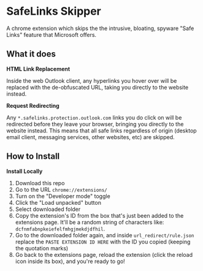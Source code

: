 # SafeLinks Skipper

A chrome extension which skips the the intrusive, bloating, spyware "Safe Links" feature that Microsoft offers.

## What it does

**HTML Link Replacement**

Inside the web Outlook client, any hyperlinks you hover over will be replaced with the de-obfuscated URL, taking you directly to the website instead.

**Request Redirecting**

Any `*.safelinks.protection.outlook.com` links you do click on will be redirected before they leave your browser, bringing you directly to the website instead. This means that all safe links regardless of origin (desktop email client, messaging services, other websites, etc) are skipped.

## How to Install

**Install Locally**

1. Download this repo
2. Go to the URL `chrome://extensions/`
3. Turn on the "Developer mode" toggle
4. Click the "Load unpacked" button
5. Select downloaded folder
6. Copy the extension's ID from the box that's just been added to the extensions page. It'll be a random string of characters like: `dcfnmfabnpkeiefelfmhgjmekdjdfhil`.
7. Go to the downloaded folder again, and inside `url_redirect/rule.json` replace the `PASTE EXTENSION ID HERE` with the ID you copied (keeping the quotation marks)
8. Go back to the extensions page, reload the extension (click the reload icon inside its box), and you're ready to go!